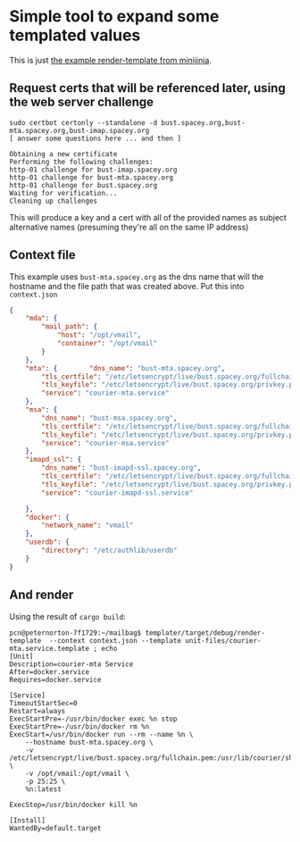 # Simple tool to expand some templated values

This is just [the example render-template from minijinja](https://github.com/mitsuhiko/minijinja/tree/main/examples/render-template).

## Request certs that will be referenced later, using the web server challenge

```
sudo certbot certonly --standalone -d bust.spacey.org,bust-mta.spacey.org,bust-imap.spacey.org
[ answer some questions here ... and then ]

Obtaining a new certificate
Performing the following challenges:
http-01 challenge for bust-imap.spacey.org
http-01 challenge for bust-mta.spacey.org
http-01 challenge for bust.spacey.org
Waiting for verification...
Cleaning up challenges

```

This will produce a key and a cert with all of the provided names as
subject alternative names (presuming they're all on the same IP address)

## Context file

This example uses `bust-mta.spacey.org` as the dns name that will the hostname
and the file path that was created above. Put this into `context.json`

```json
{
    "mda": {
        "mail_path": {
            "host": "/opt/vmail",
            "container": "/opt/vmail"
        }
    },
    "mta": {        "dns_name": "bust-mta.spacey.org",
        "tls_certfile": "/etc/letsencrypt/live/bust.spacey.org/fullchain.pem",
        "tls_keyfile": "/etc/letsencrypt/live/bust.spacey.org/privkey.pem",
        "service": "courier-mta.service"
    },
    "msa": {
        "dns_name": "bust-msa.spacey.org",
        "tls_certfile": "/etc/letsencrypt/live/bust.spacey.org/fullchain.pem",
        "tls_keyfile": "/etc/letsencrypt/live/bust.spacey.org/privkey.pem",
        "service": "courier-msa.service"
    },
    "imapd_ssl": {
        "dns_name": "bust-imapd-ssl.spacey.org",
        "tls_certfile": "/etc/letsencrypt/live/bust.spacey.org/fullchain.pem",
        "tls_keyfile": "/etc/letsencrypt/live/bust.spacey.org/privkey.pem",
        "service": "courier-imapd-ssl.service"

    },
    "docker": {
        "network_name": "vmail"
    },
    "userdb": {
        "directory": "/etc/authlib/userdb"
    }
}
```

## And render
Using the result of `cargo build`:

```
pcn@peternorton-7f1729:~/mailbag$ templater/target/debug/render-template  --context context.json --template unit-files/courier-mta.service.template ; echo
[Unit]
Description=courier-mta Service
After=docker.service
Requires=docker.service

[Service]
TimeoutStartSec=0
Restart=always
ExecStartPre=-/usr/bin/docker exec %n stop
ExecStartPre=-/usr/bin/docker rm %n
ExecStart=/usr/bin/docker run --rm --name %n \
    --hostname bust-mta.spacey.org \
    -v /etc/letsencrypt/live/bust.spacey.org/fullchain.pem:/usr/lib/courier/share/esmtpd.pem \
    -v /opt/vmail:/opt/vmail \
    -p 25:25 \
    %n:latest

ExecStop=/usr/bin/docker kill %n

[Install]
WantedBy=default.target
```
